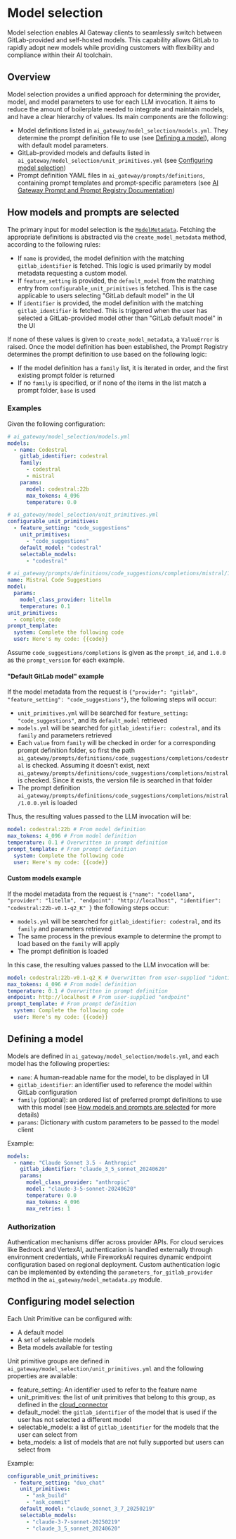 # Model selection

Model selection enables AI Gateway clients to seamlessly switch between GitLab-provided and self-hosted models. This
capability allows GitLab to rapidly adopt new models while providing customers with flexibility and compliance within
their AI toolchain.

## Overview

Model selection provides a unified approach for determining the provider, model, and model parameters to use for each
LLM invocation. It aims to reduce the amount of boilerplate needed to integrate and maintain models, and have a clear
hierarchy of values. Its main components are the following:

- Model definitions listed in `ai_gateway/model_selection/models.yml`. They determine the prompt definition file to use
(see [Defining a model](#defining-a-model)), along with default model parameters.
- GitLab-provided models and defaults listed in `ai_gateway/model_selection/unit_primitives.yml` (see
[Configuring model selection](#configuring-model-selection))
- Prompt definition YAML files in `ai_gateway/prompts/definitions`, containing prompt templates and prompt-specific
parameters (see [AI Gateway Prompt and Prompt Registry Documentation](aigw_prompt_registry.md))

## How models and prompts are selected

The primary input for model selection is the [`ModelMetadata`](../ai_gateway/model_metadata.py). Fetching the
appropriate definitions is abstracted via the `create_model_metadata` method, according to the following rules:

- If `name` is provided, the model definition with the matching `gitlab_identifier` is fetched. This logic is used
primarily by model metadata requesting a custom model.
- If `feature_setting` is provided, the `default_model` from the matching entry from `configurable_unit_primitives`
is fetched. This is the case applicable to users selecting "GitLab default model" in the UI
- If `identifier` is provided, the model definition with the matching `gitlab_identifier` is fetched. This is triggered
when the user has selected a GitLab-provided model other than "GitLab default model" in the UI

If none of these values is given to `create_model_metadata`, a `ValueError` is raised. Once the model definition has
been established, the Prompt Registry determines the prompt definition to use based on the following logic:

- If the model definition has a `family` list, it is iterated in order, and the first existing prompt folder is returned
- If no `family` is specified, or if none of the items in the list match a prompt folder, `base` is used

### Examples

Given the following configuration:

```yaml
# ai_gateway/model_selection/models.yml
models:
  - name: Codestral
    gitlab_identifier: codestral
    family:
      - codestral
      - mistral
    params:
      model: codestral:22b
      max_tokens: 4_096
      temperature: 0.0
```

```yaml
# ai_gateway/model_selection/unit_primitives.yml
configurable_unit_primitives:
  - feature_setting: "code_suggestions"
    unit_primitives:
      - "code_suggestions"
    default_model: "codestral"
    selectable_models:
      - "codestral"
```

```yaml
# ai_gateway/prompts/definitions/code_suggestions/completions/mistral/1.0.0.yml
name: Mistral Code Suggestions
model:
  params:
    model_class_provider: litellm
    temperature: 0.1
unit_primitives:
  - complete_code
prompt_template:
  system: Complete the following code
  user: Here's my code: {{code}}
```

Assume `code_suggestions/completions` is given as the `prompt_id`, and `1.0.0` as the `prompt_version` for each example.

#### "Default GitLab model" example

If the model metadata from the request is `{"provider": "gitlab", "feature_setting": "code_suggestions"}`, the following
steps will occur:

- `unit_primitives.yml` will be searched for  `feature_setting: "code_suggestions"`, and its `default_model` retrieved
- `models.yml` will be searched for `gitlab_identifier: codestral`, and its `family` and parameters retrieved
- Each `value` from `family` will be checked in order for a corresponding prompt definition folder, so first the path
`ai_gateway/prompts/definitions/code_suggestions/completions/codestral` is checked. Assuming it doesn't exist, next
`ai_gateway/prompts/definitions/code_suggestions/completions/mistral` is checked. Since it exists, the version file is
searched in that folder
- The prompt definition `ai_gateway/prompts/definitions/code_suggestions/completions/mistral/1.0.0.yml` is loaded

Thus, the resulting values passed to the LLM invocation will be:

```yaml
model: codestral:22b # From model definition
max_tokens: 4_096 # From model definition
temperature: 0.1 # Overwritten in prompt definition
prompt_template: # From prompt definition
  system: Complete the following code
  user: Here's my code: {{code}}
```

#### Custom models example

If the model metadata from the request is
`{"name": "codellama", "provider": "litellm", "endpoint": "http://localhost", "identifier": "codestral:22b-v0.1-q2_K" }`
the following steps occur:

- `models.yml` will be searched for `gitlab_identifier: codestral`, and its `family` and parameters retrieved
- The same process in the previous example to determine the prompt to load based on the `family` will apply
- The prompt definition is loaded

In this case, the resulting values passed to the LLM invocation will be:

```yaml
model: codestral:22b-v0.1-q2_K # Overwritten from user-supplied "identifier"
max_tokens: 4_096 # From model definition
temperature: 0.1 # Overwritten in prompt definition
endpoint: http://localhost # From user-supplied "endpoint"
prompt_template: # From prompt definition
  system: Complete the following code
  user: Here's my code: {{code}}
```

## Defining a model

Models are defined in `ai_gateway/model_selection/models.yml`, and each model has the following properties:

- `name`: A human-readable name for the model, to be displayed in UI
- `gitlab_identifier`: an identifier used to reference the model within GitLab configuration
- `family` (optional): an ordered list of preferred prompt definitions to use with this model (see
[How models and prompts are selected](#how-models-and-prompts-are-selected) for more details)
- `params`: Dictionary with custom parameters to be passed to the model client

Example:

```yaml
models:
  - name: "Claude Sonnet 3.5 - Anthropic"
    gitlab_identifier: "claude_3_5_sonnet_20240620"
    params:
      model_class_provider: "anthropic"
      model: "claude-3-5-sonnet-20240620"
      temperature: 0.0
      max_tokens: 4_096
      max_retries: 1
```

### Authorization

Authentication mechanisms differ across provider APIs. For cloud services like Bedrock and VertexAI, authentication is
handled externally through environment credentials, while FireworksAI requires dynamic endpoint configuration based on
regional deployment. Custom authentication logic can be implemented by extending the `parameters_for_gitlab_provider`
method in the `ai_gateway/model_metadata.py` module.

## Configuring model selection

Each Unit Primitive can be configured with:

- A default model
- A set of selectable models
- Beta models available for testing

Unit primitive groups are defined in `ai_gateway/model_selection/unit_primitives.yml` and the following properties are
available:

- feature_setting: An identifier used to refer to the feature name
- unit_primitives: the list of unit primitives that belong to this group, as defined in
  the [cloud_connector](https://gitlab.com/gitlab-org/cloud-connector/gitlab-cloud-connector/-/blob/main/src/python/gitlab_cloud_connector/gitlab_features.py#L19)
- default_model: the `gitlab_identifier` of the model that is used if the user has not selected a different model
- selectable_models: a list of `gitlab_identifier` for the models that the user can select from
- beta_models: a list of models that are not fully supported but users can select from

Example:

```yaml
configurable_unit_primitives:
  - feature_setting: "duo_chat"
    unit_primitives:
      - "ask_build"
      - "ask_commit"
    default_model: "claude_sonnet_3_7_20250219"
    selectable_models:
      - "claude-3-7-sonnet-20250219"
      - "claude_3_5_sonnet_20240620"
```
